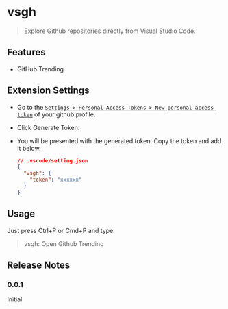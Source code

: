 # vsgh

> Explore Github repositories directly from Visual Studio Code.

## Features

- GitHub Trending

## Extension Settings

- Go to the [`Settings > Personal Access Tokens > New personal access token`](https://github.com/settings/tokens/new?description=vsgh&scopes=public_repo) of your github profile.
- Click Generate Token.
- You will be presented with the generated token. Copy the token and add it below.

  ```json
  // .vscode/setting.json
  {
    "vsgh": {
      "token": "xxxxxx"
    }
  }
  ```

## Usage

Just press Ctrl+P or Cmd+P and type:

> vsgh: Open Github Trending

## Release Notes

<!-- Users appreciate release notes as you update your extension. -->

### 0.0.1

Initial

<!-- ## For more information

* [Visual Studio Code's Markdown Support](http://code.visualstudio.com/docs/languages/markdown)
* [Markdown Syntax Reference](https://help.github.com/articles/markdown-basics/)
* [GitHub language colors](https://github.com/ozh/github-colors) -->

<!-- **Enjoy!** -->
